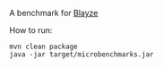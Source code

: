 A benchmark for [Blayze](https://github.com/Tradeshift/blayze)

How to run:
````shell
mvn clean package
java -jar target/microbenchmarks.jar
````
